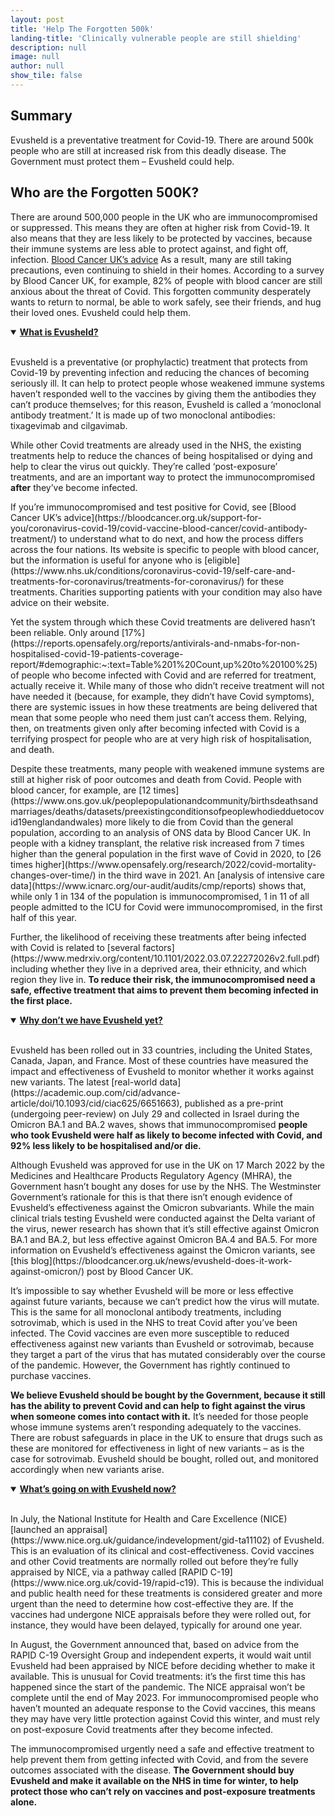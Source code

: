 ```yaml
---
layout: post
title: 'Help The Forgotten 500k'
landing-title: 'Clinically vulnerable people are still shielding'
description: null
image: null
author: null
show_tile: false
---
```


## Summary
Evusheld is a preventative treatment for Covid-19. There are around 500k people who are still at increased risk from this deadly disease. The Government must protect them – Evusheld could help.

## Who are the Forgotten 500K? 
There are around 500,000 people in the UK who are immunocompromised or suppressed. This means they are often at higher risk from Covid-19. It also means that they are less likely to be protected by vaccines, because their immune systems are less able to protect against, and fight off, infection. [Blood Cancer UK’s advice](https://bloodcancer.org.uk/support-for-you/coronavirus-covid-19/covid-vaccine-blood-cancer/covid-antibody-treatment/)
As a result, many are still taking precautions, even continuing to shield in their homes. According to a survey by Blood Cancer UK, for example, 82% of people with blood cancer are still anxious about the threat of Covid. This forgotten community desperately wants to return to normal, be able to work safely, see their friends, and hug their loved ones. Evusheld could help them.  

<details open>
<summary><b><u>What is Evusheld?</u></b></summary>
<br>

<p>Evusheld is a preventative (or prophylactic) treatment that protects from Covid-19 by preventing infection and reducing the chances of becoming seriously ill. It can help to protect people whose weakened immune systems haven’t responded well to the vaccines by giving them the antibodies they can’t produce themselves; for this reason, Evusheld is called a ‘monoclonal antibody treatment.’ It is made up of two monoclonal antibodies: tixagevimab and cilgavimab.</p>

<p>While other Covid treatments are already used in the NHS, the existing treatments help to reduce the chances of being hospitalised or dying and help to clear the virus out quickly. They’re called ‘post-exposure’ treatments, and are an important way to protect the immunocompromised <b>after</b> they’ve become infected.</p>

<p>If you’re immunocompromised and test positive for Covid, see [Blood Cancer UK’s advice](https://bloodcancer.org.uk/support-for-you/coronavirus-covid-19/covid-vaccine-blood-cancer/covid-antibody-treatment/) to understand what to do next, and how the process differs across the four nations. Its website is specific to people with blood cancer, but the information is useful for anyone who is [eligible](https://www.nhs.uk/conditions/coronavirus-covid-19/self-care-and-treatments-for-coronavirus/treatments-for-coronavirus/) for these treatments. Charities supporting patients with your condition may also have advice on their website.</p>

<p>Yet the system through which these Covid treatments are delivered hasn’t been reliable. Only around [17%](https://reports.opensafely.org/reports/antivirals-and-nmabs-for-non-hospitalised-covid-19-patients-coverage-report/#demographic:~:text=Table%201%20Count,up%20to%20100%25) of people who become infected with Covid and are referred for treatment, actually receive it. While many of those who didn’t receive treatment will not have needed it (because, for example, they didn’t have Covid symptoms), there are systemic issues in how these treatments are being delivered that mean that some people who need them just can’t access them. Relying, then, on treatments given only after becoming infected with Covid is a terrifying prospect for people who are at very high risk of hospitalisation, and death. </p>

<p>Despite these treatments, many people with weakened immune systems are still at higher risk of poor outcomes and death from Covid. People with blood cancer, for example, are [12 times](https://www.ons.gov.uk/peoplepopulationandcommunity/birthsdeathsandmarriages/deaths/datasets/preexistingconditionsofpeoplewhodiedduetocovid19englandandwales) more likely to die from Covid than the general population, according to an analysis of ONS data by Blood Cancer UK. In people with a kidney transplant, the relative risk increased from 7 times higher than the general population in the first wave of Covid in 2020, to [26 times higher](https://www.opensafely.org/research/2022/covid-mortality-changes-over-time/) in the third wave in 2021. An [analysis of intensive care data](https://www.icnarc.org/our-audit/audits/cmp/reports) shows that, while only 1 in 134 of the population is immunocompromised, 1 in 11 of all people admitted to the ICU for Covid were immunocompromised, in the first half of this year.</p>

<p>Further, the likelihood of receiving these treatments after being infected with Covid is related to [several factors](https://www.medrxiv.org/content/10.1101/2022.03.07.22272026v2.full.pdf) including whether they live in a deprived area, their ethnicity, and which region they live in. <b>To reduce their risk, the immunocompromised need a safe, effective treatment that aims to prevent them becoming infected in the first place.</b></p>

</details>


<details open>
<summary><b><u>Why don’t we have Evusheld yet?</u></b></summary>
<br>

<p>Evusheld has been rolled out in 33 countries, including the United States, Canada, Japan, and France. Most of these countries have measured the impact and effectiveness of Evusheld to monitor whether it works against new variants. The latest [real-world data](https://academic.oup.com/cid/advance-article/doi/10.1093/cid/ciac625/6651663), published as a pre-print (undergoing peer-review) on July 29 and collected in Israel during the Omicron BA.1 and BA.2 waves, shows that immunocompromised <b>people who took Evusheld were half as likely to become infected with Covid, and 92% less likely to be hospitalised and/or die.</b></p>

<p>Although Evusheld was approved for use in the UK on 17 March 2022 by the Medicines and Healthcare Products Regulatory Agency (MHRA), the Government hasn’t bought any doses for use by the NHS. The Westminster Government’s rationale for this is that there isn’t enough evidence of Evusheld’s effectiveness against the Omicron subvariants. While the main clinical trials testing Evusheld were conducted against the Delta variant of the virus, newer research has shown that it’s still effective against Omicron BA.1 and BA.2, but less effective against Omicron BA.4 and BA.5. For more information on Evusheld’s effectiveness against the Omicron variants, see [this blog](https://bloodcancer.org.uk/news/evusheld-does-it-work-against-omicron/) post by Blood Cancer UK.</p>

<p>It’s impossible to say whether Evusheld will be more or less effective against future variants, because we can’t predict how the virus will mutate. This is the same for all monoclonal antibody treatments, including sotrovimab, which is used in the NHS to treat Covid after you’ve been infected. The Covid vaccines are even more susceptible to reduced effectiveness against new variants than Evusheld or sotrovimab, because they target a part of the virus that has mutated considerably over the course of the pandemic. However, the Government has rightly continued to purchase vaccines.</p>

<p><b>We believe Evusheld should be bought by the Government, because it still has the ability to prevent Covid and can help to fight against the virus when someone comes into contact with it.</b> It’s needed for those people whose immune systems aren’t responding adequately to the vaccines. There are robust safeguards in place in the UK to ensure that drugs such as these are monitored for effectiveness in light of new variants – as is the case for sotrovimab. Evusheld should be bought, rolled out, and monitored accordingly when new variants arise.</p>

</details>


<details open>
<summary><b><u>What’s going on with Evusheld now?</u></b></summary>
<br>

<p>In July, the National Institute for Health and Care Excellence (NICE) [launched an appraisal](https://www.nice.org.uk/guidance/indevelopment/gid-ta11102) of Evusheld. This is an evaluation of its clinical and cost-effectiveness. Covid vaccines and other Covid treatments are normally rolled out before they’re fully appraised by NICE, via a pathway called [RAPID C-19](https://www.nice.org.uk/covid-19/rapid-c19). This is because the individual and public health need for these treatments is considered greater and more urgent than the need to determine how cost-effective they are. If the vaccines had undergone NICE appraisals before they were rolled out, for instance, they would have been delayed, typically for around one year.</p>

<p>In August, the Government announced that, based on advice from the RAPID C-19 Oversight Group and independent experts, it would wait until Evusheld had been appraised by NICE before deciding whether to make it available. This is unusual for Covid treatments: it’s the first time this has happened since the start of the pandemic. The NICE appraisal won’t be complete until the end of May 2023. For immunocompromised people who haven’t mounted an adequate response to the Covid vaccines, this means they may have very little protection against Covid this winter, and must rely on post-exposure Covid treatments after they become infected.</p>

<p>The immunocompromised urgently need a safe and effective treatment to help prevent them from getting infected with Covid, and from the severe outcomes associated with the disease. <b>The Government should buy Evusheld and make it available on the NHS in time for winter, to help protect those who can’t rely on vaccines and post-exposure treatments alone.</b></p>

</details>

